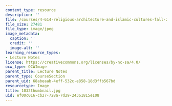```yaml
---
content_type: resource
description: ''
file: /courses/4-614-religious-architecture-and-islamic-cultures-fall-2002/ef00c016cb27728a7d2924361815e108_1032thumbnail.jpg
file_size: 27481
file_type: image/jpeg
image_metadata:
  caption: ''
  credit: ''
  image-alt: ''
learning_resource_types:
- Lecture Notes
license: https://creativecommons.org/licenses/by-nc-sa/4.0/
ocw_type: OCWImage
parent_title: Lecture Notes
parent_type: CourseSection
parent_uid: 68abeaab-4eff-532c-e858-18d3ffb567bd
resourcetype: Image
title: 1032thumbnail.jpg
uid: ef00c016-cb27-728a-7d29-24361815e108
---
```

